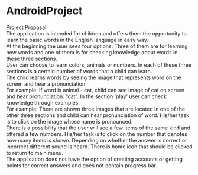 # AndroidProject
Project Proposal  
The application is intended for children and offers them the opportunity to learn the basic words in the English language in easy way.  
At the beginning the user sees four options. Three of them are for learning new words and one of them is for checking knowledge about words in these three sections.  
User can choose to learn colors, animals or numbers. In each of these three sections is a certain number of words that a child can learn.  
The child learns words by seeing the image that represents word on the screen and hear a pronunciation.  
For example: if word is animal - cat, child can see image of cat on screen and hear pronunciation: “cat”. 
In the section 'play' user can check knowledge through examples.  
For example: There are shown three images that are located in one of the other three sections and child can hear pronunciation of word. His/her task is to click on the image whose name is pronounced.  
There is a possibility that the user will see a few items of the same kind and offered a few numbers. His/her task is to click on the number that denotes how many items is shown. 
Depending on whether the answer is correct or incorrect different sound is heard. 
There is home icon that should be clicked to return to main menu.  
The application does not have the option of creating accounts or getting points for correct answers and does not contain progress bar.
